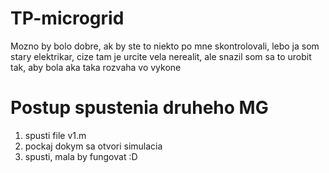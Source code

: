 # TP-microgrid

Mozno by bolo dobre, ak by ste to niekto po mne skontrolovali, lebo ja som stary elektrikar, cize tam je urcite vela nerealit, ale snazil som sa to urobit tak, aby bola aka taka rozvaha vo vykone

# Postup spustenia druheho MG
1. spusti file v1.m
2. pockaj dokym sa otvori simulacia 
3. spusti, mala by fungovat :D
